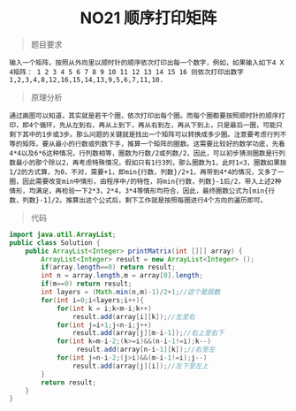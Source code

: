# <center> NO21 顺序打印矩阵
> 题目要求

    输入一个矩阵，按照从外向里以顺时针的顺序依次打印出每一个数字，例如，如果输入如下4 X 4矩阵： 1 2 3 4 5 6 7 8 9 10 11 12 13 14 15 16 则依次打印出数字1,2,3,4,8,12,16,15,14,13,9,5,6,7,11,10.

>原理分析

    通过画图可以知道，其实就是若干个圈，依次打印出每个圈。而每个圈都要按照顺时针的顺序打印，即4个循环，先从左到右，再从上到下，再从右到左，再从下到上，只是最后一圈，可能只剩下其中的1步或3步。那么问题的关键就是找出一个矩阵可以转换成多少圈。注意要考虑行列不等的矩阵，要从最小的行数或列数下手，推算一个矩阵的圈数。这需要比较好的数学功底，先看4*4以及6*6这种情况，行列数相等，圈数为行数/2或列数/2，因此，可以初步猜测圈数是行列数最小的那个除以2，再考虑特殊情况，假如只有1行3列，那么圈数为1，此时1<3，圈数如果按1/2的方式算，为0，不对，需要+1，即min{行数，列数}/2+1，再带到4*4的情况，又多了一圈，因此需要改变min中情形，由程序中/的特性，将min{行数，列数}-1后/2，带入上述2种情形，均满足，再检验一下2*3，2*4，3*4等情形均符合，因此，最终圈数公式为[min{行数，列数}-1]/2。推算出这个公式后，剩下工作就是按照每圈进行4个方向的遍历即可。


> 代码

```java 
import java.util.ArrayList;
public class Solution {
    public ArrayList<Integer> printMatrix(int [][] array) {
        ArrayList<Integer> result = new ArrayList<Integer> ();
        if(array.length==0) return result;
        int n = array.length,m = array[0].length;
        if(m==0) return result;
        int layers = (Math.min(n,m)-1)/2+1;//这个是层数
        for(int i=0;i<layers;i++){
            for(int k = i;k<m-i;k++) 
                result.add(array[i][k]);//左至右
            for(int j=i+1;j<n-i;j++) 
                result.add(array[j][m-i-1]);//右上至右下
            for(int k=m-i-2;(k>=i)&&(n-i-1!=i);k--)
                 result.add(array[n-i-1][k]);//右至左
            for(int j=n-i-2;(j>i)&&(m-i-1!=i);j--) 
                result.add(array[j][i]);//左下至左上
        }
        return result;      
    }
}
```